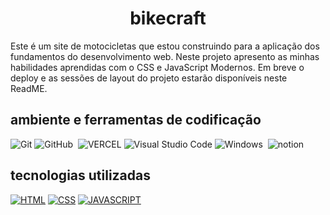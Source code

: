 <h1 align='center'> bikecraft </h1>

Este é um site de motocicletas que estou construindo para a aplicação dos fundamentos do desenvolvimento web. 
Neste projeto apresento as minhas habilidades aprendidas com o CSS e JavaScript Modernos.  Em breve o deploy e as sessões de layout do projeto estarão disponíveis neste ReadME.

## ambiente e ferramentas de codificação
![Git](https://img.shields.io/badge/-Git-0D1117?style=for-the-badge&logo=git&labelColor=0D1117)
![GitHub](https://img.shields.io/badge/-GitHub-0D1117?style=for-the-badge&logo=github&labelColor=0D1117)&nbsp;
![VERCEL](https://img.shields.io/badge/Vercel-0D1117?style=for-the-badge&logo=vercel&logoColor=fff2)
![Visual Studio Code](https://img.shields.io/badge/-Visual%20Studio%20Code-0D1117?style=for-the-badge&logo=visual-studio-code&logoColor=007ACC&labelColor=0D1117)
![Windows](https://img.shields.io/badge/Windows-0D1117?style=for-the-badge&logo=windows&labelColor=0D1117)&nbsp;
![notion](https://img.shields.io/badge/Notion-0D1117?style=for-the-badge&logo=notion&logoColor=white)
## tecnologias utilizadas
[![HTML](https://img.shields.io/badge/HTML5-0D1117?style=for-the-badge&logo=html5&logoColor=orange)]()
[![CSS](https://img.shields.io/badge/CSS3-0D1117?style=for-the-badge&logo=css3&logoColor=blue)]()
[![JAVASCRIPT](https://img.shields.io/badge/JavaScript-0D1117?style=for-the-badge&logo=javascript&logoColor=yellow)]()

